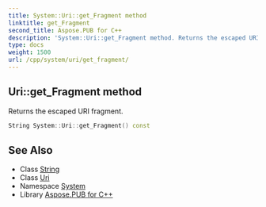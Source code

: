 ```yaml
---
title: System::Uri::get_Fragment method
linktitle: get_Fragment
second_title: Aspose.PUB for C++
description: 'System::Uri::get_Fragment method. Returns the escaped URI fragment in C++.'
type: docs
weight: 1500
url: /cpp/system/uri/get_fragment/
---
```

## Uri::get_Fragment method


Returns the escaped URI fragment.

```cpp
String System::Uri::get_Fragment() const
```

## See Also

* Class [String](../../string/)
* Class [Uri](../)
* Namespace [System](../../)
* Library [Aspose.PUB for C++](../../../)
